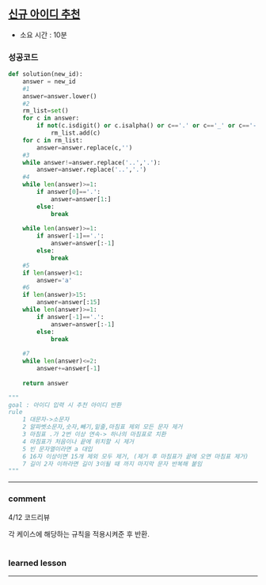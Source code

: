 
## [신규 아이디 추천](https://programmers.co.kr/learn/courses/30/lessons/72410)
* 소요 시간 :  10분

### 성공코드
```python
def solution(new_id):
    answer = new_id
    #1
    answer=answer.lower()
    #2
    rm_list=set()
    for c in answer:
        if not(c.isdigit() or c.isalpha() or c=='.' or c=='_' or c=='-') :
            rm_list.add(c)
    for c in rm_list:
        answer=answer.replace(c,'')
    #3
    while answer!=answer.replace('..','.'):
        answer=answer.replace('..','.')
    #4
    while len(answer)>=1:
        if answer[0]=='.':
            answer=answer[1:]
        else:
            break
    
    while len(answer)>=1:
        if answer[-1]=='.':
            answer=answer[:-1]
        else:
            break
    #5
    if len(answer)<1:
        answer='a'
    #6
    if len(answer)>15:
        answer=answer[:15]
    while len(answer)>=1:
        if answer[-1]=='.':
            answer=answer[:-1]
        else:
            break
    
    #7
    while len(answer)<=2:
        answer+=answer[-1]
    
    return answer

"""
goal : 아이디 입력 시 추천 아이디 반환
rule
    1 대문자->소문자
    2 알파벳소문자,숫자,빼기,밑줄,마침표 제외 모든 문자 제거
    3 마침표 .가 2번 이상 연속-> 하나의 마침표로 치환
    4 마침표가 처음이나 끝에 위치할 시 제거
    5 빈 문자열이라면 a 대입
    6 16자 이상이면 15개 제외 모두 제거, (제거 후 마침표가 끝에 오면 마침표 제거)
    7 길이 2자 이하라면 길이 3이될 때 까지 마지막 문자 반복해 붙임
"""
```

----------------------------------------------------------------------------
### comment 
4/12 코드리뷰    

각 케이스에 해당하는 규칙을 적용시켜준 후 반환.   

#
#
 ### learned lesson
 
* ** 
#
#
 
 
 
 

